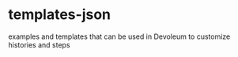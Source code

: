 # templates-json
examples and templates that can be used in Devoleum to customize histories and steps
